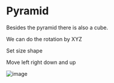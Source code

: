 # Pyramid
Besides the pyramid there is also a cube.

We can do the rotation by XYZ

Set size shape

Move left right down and up

![image](https://user-images.githubusercontent.com/75854478/116989208-a3cfb780-acfb-11eb-9e83-97fef7aa136a.png)

